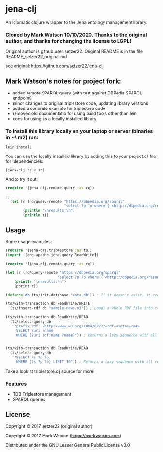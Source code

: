 # jena-clj

An idiomatic clojure wrapper to the Jena ontology management library. 

### Cloned by Mark Watson 10/10/2020. Thanks to the original author, and thanks for changing the license to LGPL!

Original author is github user setzer22. Original README is in the file README_setzer22_original.md

see original: https://github.com/setzer22/jena-clj

## Mark Watson's notes for project fork:

- added remote SPARQL query (with test against DBPedia SPARQL endpoint)
- minor changes to original triplestore code, updating library versions
- added a concrete example for triplestore code
- removed old documentatio for using build tools other than lein
- docs for using as a locally installed library 

### To install this library locally on your laptop or server (binaries in ~/.m2) run:

    lein install

You can use the locally installed library by adding this to your project.clj file for :dependencies:

    [jena-clj "0.2.1"]

And to try it out:

```clj
(require '[jena-clj.remote-query :as rq])

;; ...
  (let [r (rq/query-remote "https://dbpedia.org/sparql"
                           "select ?p ?o where { <http://dbpedia.org/resource/Bill_Gates> ?p ?o . } limit 12")]
        (println "\nresults:\n")
        (println r))
```

## Usage

Some usage examples:

``` clj
(require '[jena-clj.triplestore :as ts])
(import '[org.apache.jena.query ReadWrite])

(require '[jena-clj.remote-query :as rq])

(let [r (rq/query-remote "https://dbpedia.org/sparql"
                        "select ?p ?o where { <http://dbpedia.org/resource/Bill_Gates> ?p ?o . } limit 12")]
    (println "\nresults:\n")
    (pprint r))

(defonce db (ts/init-database "data.db")) ; If it doesn't exist, it creates one

(ts/with-transaction db ReadWrite/WRITE
  (ts/insert-rdf db "sample_news.n3")) ; Loads a whole RDF file into triplestore
  
(ts/with-transaction db ReadWrite/READ
  (ts/select-query db
    "prefix rdf: <http://www.w3.org/1999/02/22-rdf-syntax-ns#> 
     SELECT ?uri ?name
     WHERE {?uri rdf:name ?name}")) ; Returns a lazy sequence with all results.

  
(ts/with-transaction db ReadWrite/READ
  (ts/select-query db
    "SELECT ?s ?p ?o
     WHERE {?s ?p ?o} LIMIT 10")) ; Returns a lazy sequence with all results.

```
Take a look at triplestore.clj source for more!

### Features

- TDB Triplestore management
- SPARQL queries

## License

Copyright © 2017 setzer22 (original author)

Copyright © 2017 Mark Watson (https://markwatson.com)

Distributed under the GNU Lesser General Public License v3.0

